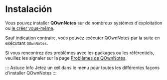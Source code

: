# Instalación

Vous pouvez installer **QOwnNotes** sur de nombreux systèmes d'exploitation ou [le créer vous-même](building.md).

Sauf indication contraire, vous pouvez exécuter QOwnNotes par la suite en exécutant `QOwnNotes`.

Si vous rencontrez des problèmes avec les packages ou les référentiels, veuillez les signaler sur la page [Problèmes de QOwnNotes](https://github.com/pbek/QOwnNotes/issues).

::: Astuce Info
Jetez un œil dans le menu pour toutes les différentes façons d'installer QOwnNotes
:::

